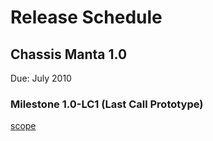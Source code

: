 # Release Schedule #

## Chassis Manta 1.0 ##

Due: July 2010

### Milestone 1.0-LC1 (Last Call Prototype) ###

[scope](http://code.google.com/p/dsn-chassis/issues/list?can=2&q=milestone%3Amanta-1.0-lc1)
